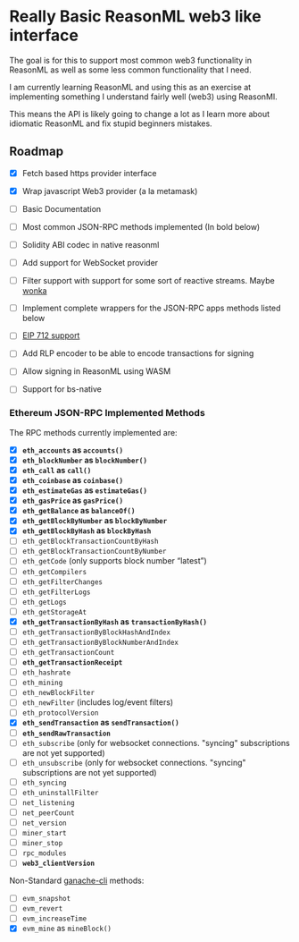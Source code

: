 # Really Basic ReasonML web3 like interface

The goal is for this to support most common web3 functionality in ReasonML as well as some less common functionality that I need.

I am currently learning ReasonML and using this as an exercise at implementing something I understand fairly well (web3) using ReasonMl.

This means the API is likely going to change a lot as I learn more about idiomatic ReasonML and fix stupid beginners mistakes.

## Roadmap

- [x] Fetch based https provider interface
- [x] Wrap javascript Web3 provider (a la metamask)
- [ ] Basic Documentation
- [ ] Most common JSON-RPC methods implemented (In bold below)
- [ ] Solidity ABI codec in native reasonml
- [ ] Add support for WebSocket provider
- [ ] Filter support with support for some sort of reactive streams. Maybe [wonka](https://github.com/kitten/wonka)
- [ ] Implement complete wrappers for the JSON-RPC apps methods listed below
- [ ] [EIP 712 support](https://eips.ethereum.org/EIPS/eip-712)
- [ ] Add RLP encoder to be able to encode transactions for signing
- [ ] Allow signing in ReasonML using WASM
- [ ] Support for bs-native


### Ethereum JSON-RPC Implemented Methods

The RPC methods currently implemented are:

- [x] **`eth_accounts` as `accounts()`**
- [x] **`eth_blockNumber` as `blockNumber()`**
- [x] **`eth_call` as `call()`**
- [x] **`eth_coinbase` as `coinbase()`**
- [x] **`eth_estimateGas` as `estimateGas()`**
- [x] **`eth_gasPrice` as `gasPrice()`**
- [x] **`eth_getBalance` as `balanceOf()`**
- [x] **`eth_getBlockByNumber` as `blockByNumber`**
- [x] **`eth_getBlockByHash` as `blockByHash`**
- [ ] `eth_getBlockTransactionCountByHash`
- [ ] `eth_getBlockTransactionCountByNumber`
- [ ] `eth_getCode` (only supports block number “latest”)
- [ ] `eth_getCompilers`
- [ ] `eth_getFilterChanges`
- [ ] `eth_getFilterLogs`
- [ ] `eth_getLogs`
- [ ] `eth_getStorageAt`
- [x] **`eth_getTransactionByHash` as `transactionByHash()`**
- [ ] `eth_getTransactionByBlockHashAndIndex`
- [ ] `eth_getTransactionByBlockNumberAndIndex`
- [ ] `eth_getTransactionCount`
- [ ] **`eth_getTransactionReceipt`**
- [ ] `eth_hashrate`
- [ ] `eth_mining`
- [ ] `eth_newBlockFilter`
- [ ] `eth_newFilter` (includes log/event filters)
- [ ] `eth_protocolVersion`
- [x] **`eth_sendTransaction` as `sendTransaction()`**
- [ ] **`eth_sendRawTransaction`**
- [ ] `eth_subscribe` (only for websocket connections. "syncing" subscriptions are not yet supported)
- [ ] `eth_unsubscribe` (only for websocket connections. "syncing" subscriptions are not yet supported)
- [ ] `eth_syncing`
- [ ] `eth_uninstallFilter`
- [ ] `net_listening`
- [ ] `net_peerCount`
- [ ] `net_version`
- [ ] `miner_start`
- [ ] `miner_stop`
- [ ] `rpc_modules`
- [ ] **`web3_clientVersion`**

Non-Standard [ganache-cli](https://github.com/trufflesuite/ganache-cli) methods:

- [ ] `evm_snapshot`
- [ ] `evm_revert`
- [ ] `evm_increaseTime`
- [x] `evm_mine` as `mineBlock()`
